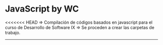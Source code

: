 # JavaScript by WC
<<<<<<< HEAD
=> Compilación de códigos basados en javascript para el curso de Desarrollo de Software IX
=> Se proceden a crear las carpetas de trabajo.
*************************************************************************************************************************